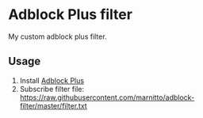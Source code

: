 Adblock Plus filter
===================

My custom adblock plus filter.

Usage
-----

 1. Install [Adblock Plus](https://adblockplus.org/)
 2. Subscribe filter file: https://raw.githubusercontent.com/marnitto/adblock-filter/master/filter.txt
